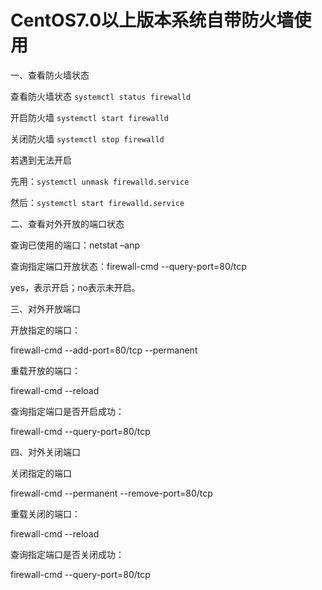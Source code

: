 # CentOS7.0以上版本系统自带防火墙使用
一、查看防火墙状态

查看防火墙状态 `systemctl status firewalld`

开启防火墙 `systemctl start firewalld`

关闭防火墙 `systemctl stop firewalld`

若遇到无法开启

先用：`systemctl unmask firewalld.service`

然后：`systemctl start firewalld.service`

 二、查看对外开放的端口状态

查询已使用的端口：netstat –anp

查询指定端口开放状态：firewall-cmd --query-port=80/tcp

yes，表示开启；no表示未开启。

 三、对外开放端口

开放指定的端口：

firewall-cmd --add-port=80/tcp --permanent

重载开放的端口：

firewall-cmd --reload

查询指定端口是否开启成功：

firewall-cmd --query-port=80/tcp

四、对外关闭端口

关闭指定的端口

firewall-cmd --permanent --remove-port=80/tcp

重载关闭的端口：

firewall-cmd --reload

查询指定端口是否关闭成功：

firewall-cmd --query-port=80/tcp